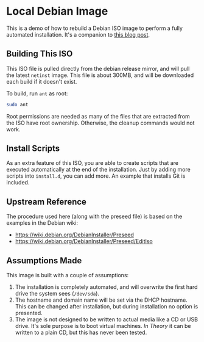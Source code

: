 # Local Debian Image

This is a demo of how to rebuild a Debian ISO image to perform a fully automated
installation.  It's a companion to [this blog
post](https://grumpy.systems/2021/custom-debian-iso/).

## Building This ISO

This ISO file is pulled directly from the debian release mirror, and will pull
the latest `netinst` image.  This file is about 300MB, and will be downloaded
each build if it doesn't exist.

To build, run `ant` as root:

```bash
sudo ant
```

Root permissions are needed as many of the files that are extracted from the ISO
have root ownership.  Otherwise, the cleanup commands would not work.

## Install Scripts

As an extra feature of this ISO, you are able to create scripts that are
executed automatically at the end of the installation.  Just by adding more
scripts into `install.d`, you can add more.  An example that installs Git is
included.

## Upstream Reference

The procedure used here (along with the preseed file) is based on the examples
in the Debian wiki:

* https://wiki.debian.org/DebianInstaller/Preseed
* https://wiki.debian.org/DebianInstaller/Preseed/EditIso

## Assumptions Made

This image is built with a couple of assumptions:

1) The installation is completely automated, and will overwrite the first hard
   drive the system sees (`/dev/sda`).
2) The hostname and domain name will be set via the DHCP hostname.  This can be
   changed after installation, but during installation no option is presented.
2) The image is not designed to be written to actual media like a CD or USB
   drive.  It's sole purpose is to boot virtual machines.  _In Theory_ it can be
   written to a plain CD, but this has never been tested.
